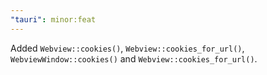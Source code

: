```yaml
---
"tauri": minor:feat
---
```


Added `Webview::cookies()`, `Webview::cookies_for_url()`, `WebviewWindow::cookies()` and `Webview::cookies_for_url()`.
